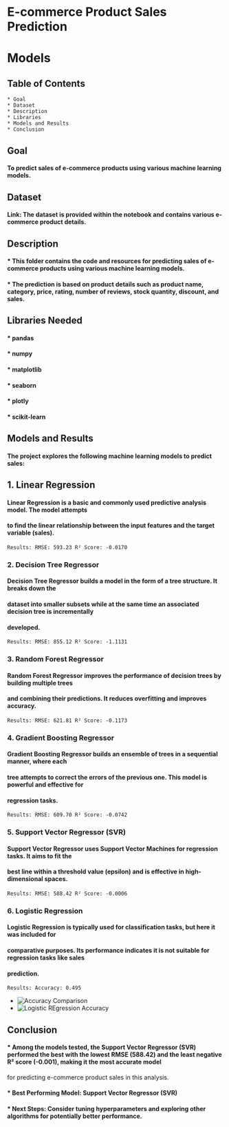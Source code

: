 # E-commerce Product Sales Prediction

# Models

## Table of Contents

```
* Goal 
* Dataset 
* Description 
* Libraries 
* Models and Results 
* Conclusion
```
## Goal

#### To predict sales of e-commerce products using various machine learning models.

## Dataset

#### Link: The dataset is provided within the notebook and contains various e-commerce product details.

## Description

#### * This folder contains the code and resources for predicting sales of e-commerce products using various machine learning models.

#### * The prediction is based on product details such as product name, category, price, rating, number of reviews, stock quantity, discount, and sales.

## Libraries Needed

#### * pandas

#### * numpy

#### * matplotlib

#### * seaborn

#### * plotly

#### * scikit-learn

## Models and Results

#### The project explores the following machine learning models to predict sales:

## 1. Linear Regression

#### Linear Regression is a basic and commonly used predictive analysis model. The model attempts

#### to find the linear relationship between the input features and the target variable (sales).

```
Results: RMSE: 593.23 R² Score: -0.0170
```
### 2. Decision Tree Regressor

#### Decision Tree Regressor builds a model in the form of a tree structure. It breaks down the

#### dataset into smaller subsets while at the same time an associated decision tree is incrementally

#### developed.

```
Results: RMSE: 855.12 R² Score: -1.1131
```
### 3. Random Forest Regressor

#### Random Forest Regressor improves the performance of decision trees by building multiple trees

#### and combining their predictions. It reduces overfitting and improves accuracy.

```
Results: RMSE: 621.81 R² Score: -0.1173
```
### 4. Gradient Boosting Regressor

#### Gradient Boosting Regressor builds an ensemble of trees in a sequential manner, where each

#### tree attempts to correct the errors of the previous one. This model is powerful and effective for

#### regression tasks.

```
Results: RMSE: 609.70 R² Score: -0.0742
```
### 5. Support Vector Regressor (SVR)

#### Support Vector Regressor uses Support Vector Machines for regression tasks. It aims to fit the

#### best line within a threshold value (epsilon) and is effective in high-dimensional spaces.

```
Results: RMSE: 588.42 R² Score: -0.0006
```

### 6. Logistic Regression

#### Logistic Regression is typically used for classification tasks, but here it was included for

#### comparative purposes. Its performance indicates it is not suitable for regression tasks like sales

#### prediction.

```
Results: Accuracy: 0.495
```

* ![Accuracy Comparison](https://github.com/adi271001/ML-Crate/blob/ecommerce-trends/E-Commerce%20Trends%20Analysis/Images/__results___42_0.png?raw=true)   
* ![Logistic REgression Accuracy](https://github.com/adi271001/ML-Crate/blob/ecommerce-trends/E-Commerce%20Trends%20Analysis/Images/__results___43_0.png?raw=true)   


## Conclusion

#### * Among the models tested, the Support Vector Regressor (SVR) performed the best with the lowest RMSE (588.42) and the least negative R² score (-0.001), making it the most accurate model
for predicting e-commerce product sales in this analysis.

#### * Best Performing Model: Support Vector Regressor (SVR)

#### * Next Steps: Consider tuning hyperparameters and exploring other algorithms for potentially better performance.
